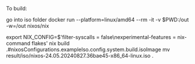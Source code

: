 To build:

go into iso folder
docker run --platform=linux/amd64 --rm -it -v $PWD:/out -w=/out nixos/nix

export NIX_CONFIG=$'filter-syscalls = false\nexperimental-features = nix-command flakes'
nix build .#nixosConfigurations.exampleIso.config.system.build.isoImage
mv result/iso/nixos-24.05.20240827.36bae45-x86_64-linux.iso .